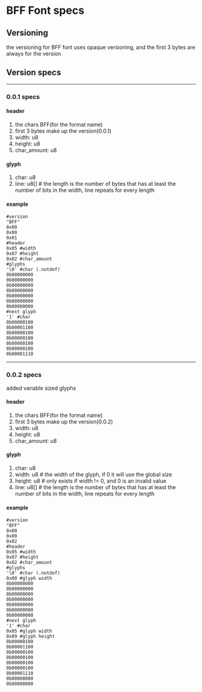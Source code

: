 # BFF Font specs
## Versioning
the versioning for BFF font uses opaque versioning, and the first 3 bytes are always for the version
## Version specs
___
### 0.0.1 specs
#### header
1. the chars BFF(for the format name)
2. first 3 bytes make up the version(0.0.1)
3. width: u8
4. height: u8
5. char_amount: u8
#### glyph
1. char: u8 
2. line: u8[]  # the length is the number of bytes that has at least the number of bits in the width, line repeats for every length
#### example
```
#version
"BFF"
0x00
0x00
0x01
#header
0x05 #width
0x07 #height
0x02 #char_amount
#glyphs
'\0' #char (.notdef)
0b00000000
0b00000000
0b00000000
0b00000000
0b00000000
0b00000000
0b00000000
#next glyph
'1' #char
0b00000100
0b00001100
0b00000100
0b00000100
0b00000100
0b00000100
0b00001110

```
___
### 0.0.2 specs
added variable sized glyphs
#### header
1. the chars BFF(for the format name)
2. first 3 bytes make up the version(0.0.2)
3. width: u8
4. height: u8
5. char_amount: u8
#### glyph
1. char: u8 
2. width: u8 # the width of the glyph, if 0 it will use the global size
3. height: u8 # only exists if width != 0, and 0 is an invalid value
2. line: u8[]  # the length is the number of bytes that has at least the number of bits in the width, line repeats for every length
#### example
```
#version
"BFF"
0x00
0x00
0x02
#header
0x05 #width
0x07 #height
0x02 #char_amount
#glyphs
'\0' #char (.notdef)
0x00 #glyph width
0b00000000
0b00000000
0b00000000
0b00000000
0b00000000
0b00000000
0b00000000
#next glyph
'1' #char
0x05 #glyph width
0x09 #glyph height
0b00000100
0b00001100
0b00000100
0b00000100
0b00000100
0b00000100
0b00001110
0b00000000
0b00000000

```
